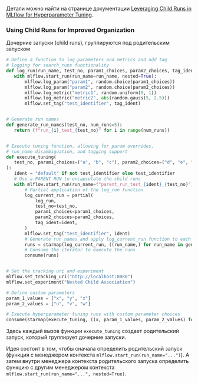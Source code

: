 Детали можно найти на странице документации [Leveraging Child Runs in MLflow for Hyperparameter Tuning](https://mlflow.org/docs/latest/traditional-ml/hyperparameter-tuning-with-child-runs/notebooks/parent-child-runs.html).

### Using Child Runs for Improved Organization

 Дочерние запуски (child runs), группируются под родительским запуском
 ```python
 # Define a function to log parameters and metrics and add tag
# logging for search_runs functionality
def log_run(run_name, test_no, param1_choices, param2_choices, tag_ident):
    with mlflow.start_run(run_name=run_name, nested=True):
        mlflow.log_param("param1", random.choice(param1_choices))
        mlflow.log_param("param2", random.choice(param2_choices))
        mlflow.log_metric("metric1", random.uniform(0, 1))
        mlflow.log_metric("metric2", abs(random.gauss(5, 2.5)))
        mlflow.set_tag("test_identifier", tag_ident)


# Generate run names
def generate_run_names(test_no, num_runs=5):
    return (f"run_{i}_test_{test_no}" for i in range(num_runs))


# Execute tuning function, allowing for param overrides,
# run_name disambiguation, and tagging support
def execute_tuning(
    test_no, param1_choices=("a", "b", "c"), param2_choices=("d", "e", "f"), test_identifier=""
):
    ident = "default" if not test_identifier else test_identifier
    # Use a PARENT RUN to encapsulate the child runs
    with mlflow.start_run(run_name=f"parent_run_test_{ident}_{test_no}"):
        # Partial application of the log_run function
        log_current_run = partial(
            log_run,
            test_no=test_no,
            param1_choices=param1_choices,
            param2_choices=param2_choices,
            tag_ident=ident,
        )
        mlflow.set_tag("test_identifier", ident)
        # Generate run names and apply log_current_run function to each run name
        runs = starmap(log_current_run, ((run_name,) for run_name in generate_run_names(test_no)))
        # Consume the iterator to execute the runs
        consume(runs)


# Set the tracking uri and experiment
mlflow.set_tracking_uri("http://localhost:8080")
mlflow.set_experiment("Nested Child Association")

# Define custom parameters
param_1_values = ["x", "y", "z"]
param_2_values = ["u", "v", "w"]

# Execute hyperparameter tuning runs with custom parameter choices
consume(starmap(execute_tuning, ((x, param_1_values, param_2_values) for x in range(5))))
```

Здесь каждый вызов функции `execute_tuning` создает родительский запуск, который группирует дочерние запуски.

Идея состоит в том, чтобы сначала определить родительский запуск (функция с менеджером контекста `mlflow.start_run(run_name="...")`). А затем внутри менеджера контекста родительского запуска определить функцию с другим менеджером контекста `mlflow.start_run(run_name="...", nested=True)`. 
